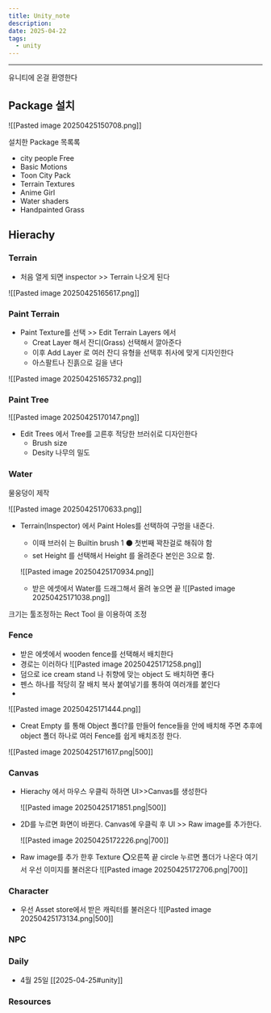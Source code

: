 ```yaml
---
title: Unity_note
description: 
date: 2025-04-22
tags:
  - unity
---
```



---
유니티에 온걸 환영한다

## Package  설치
![[Pasted image 20250425150708.png]]

설치한 Package 목록록
- city people Free
- Basic Motions
- Toon City Pack
- Terrain Textures
- Anime Girl
- Water shaders
- Handpainted Grass

## Hierachy
### Terrain 
- 처음 열게 되면 inspector >> Terrain  나오게 된다

![[Pasted image 20250425165617.png]]

### Paint Terrain
- Paint Texture를 선택 >> Edit Terrain Layers 에서 
	- Creat Layer  해서 잔디(Grass) 선택해서 깔아준다
	- 이후 Add Layer 로 여러 잔디 유형을 선택후 취사에 맞게 디자인한다
	- 아스팔트나 진흙으로 길을 낸다

![[Pasted image 20250425165732.png]]

### Paint Tree 
![[Pasted image 20250425170147.png]]
- Edit Trees 에서 Tree를 고른후 적당한 브러쉬로 디자인한다
	- Brush size 
	- Desity 나무의 밀도 

### Water 
물웅덩이 제작

![[Pasted image 20250425170633.png]]

- Terrain(Inspector) 에서 Paint Holes를 선택하여 구멍을 내준다.
	- 이때 브러쉬 는 Builtin brush 1 ⚫ 첫번째 꽉찬걸로 해줘야 함
	- set Height 를 선택해서 Height 를 올려준다 본인은 3으로 함.

	![[Pasted image 20250425170934.png]]
	- 받은 에셋에서 Water를 드래그해서 올려 놓으면 끝
	 ![[Pasted image 20250425171038.png]]

크기는 툴조정하는 Rect Tool 을 이용하여 조정

### Fence 
- 받은 에셋에서 wooden fence를 선택해서 배치한다
- 경로는 이러하다
	![[Pasted image 20250425171258.png]]
- 덤으로 ice cream stand 나 취향에 맞는 object 도 배치하면 좋다
- 펜스 하나를 적당히 잘 배치 복사 붙여넣기를 통하여 여러개를 붙인다
- 
![[Pasted image 20250425171444.png]]
- Creat Empty 를  통해 Object 폴더?를 만들어 fence들을 안에 배치해 주면 추후에 object 폴더 하나로 여러 Fence를 쉽게 배치조정 한다.

![[Pasted image 20250425171617.png|500]]

### Canvas
- Hierachy 에서 마우스 우클릭 하하면 UI>>Canvas를 생성한다
	
	![[Pasted image 20250425171851.png|500]]

- 2D를 누르면 화면이 바뀐다. Canvas에 우클릭 후 UI >> Raw image를 추가한다.

	![[Pasted image 20250425172226.png|700]]

- Raw image를 추가 한후 Texture ⭕오른쪽 끝 circle 누르면 폴더가 나온다 여기서 우선 이미지를 불러온다
	![[Pasted image 20250425172706.png|700]]

### Character
- 우선 Asset store에서 받은 캐릭터를 불러온다
 ![[Pasted image 20250425173134.png|500]]
 

### NPC




### Daily
- 4월 25일 
	[[2025-04-25#unity]]




### Resources

